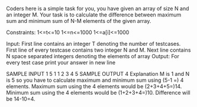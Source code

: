 Coders here is a simple task for you, you have given an array of size N and an integer M.
Your task is to calculate the difference between maximum sum and minimum sum of N-M elements of the given array.



Constraints:
1<=t<=10
1<=n<=1000
1<=a[i]<=1000


Input:
First line contains an integer T denoting the number of testcases.
First line of every testcase contains two integer N and M.
Next line contains N space separated integers denoting the elements of array 
Output:
For every test case print your answer in new line



SAMPLE INPUT 
1
5 1
1 2 3 4 5
SAMPLE OUTPUT 
4
Explanation
M is 1 and N is 5 so you have to calculate maximum and minimum sum using (5-1 =) 4 elements.
Maximum sum using the 4 elements would be (2+3+4+5=)14. 
Minimum sum using the 4 elements would be (1+2+3+4=)10. 
Difference will be 14-10=4.